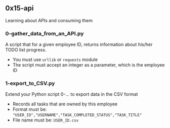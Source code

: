 ## 0x15-api
Learning about APIs and consuming them

### 0-gather_data_from_an_API.py
A script that for a given employee ID, returns information about his/her TODO list progress.
* You must use `urllib` or `requests` module
* The script must accept an integer as a parameter, which is the employee ID

### 1-export_to_CSV.py
Extend your Python script 0-... to export data in the CSV format
* Records all tasks that are owned by this employee
* Format must be: `"USER_ID","USERNAME","TASK_COMPLETED_STATUS","TASK_TITLE"`
* File name must be: `USER_ID.csv`
